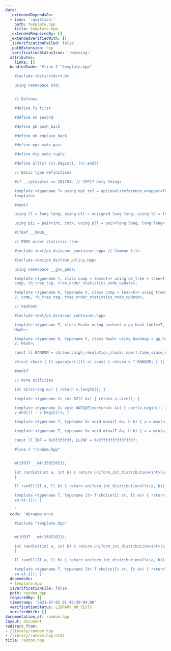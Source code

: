 ```yaml
---
data:
  _extendedDependsOn:
  - icon: ':question:'
    path: template.hpp
    title: template.hpp
  _extendedRequiredBy: []
  _extendedVerifiedWith: []
  _isVerificationFailed: false
  _pathExtension: hpp
  _verificationStatusIcon: ':warning:'
  attributes:
    links: []
  bundledCode: '#line 2 "template.hpp"

    #include <bits/stdc++.h>

    using namespace std;


    // Defines

    #define fs first

    #define sn second

    #define pb push_back

    #define eb emplace_back

    #define mpr make_pair

    #define mtp make_tuple

    #define all(x) (x).begin(), (x).end()

    // Basic type definitions

    #if __cplusplus == 201703L // CPP17 only things

    template <typename T> using opt_ref = optional<reference_wrapper<T>>; // for some
    templates

    #endif

    using ll = long long; using ull = unsigned long long; using ld = long double;

    using pii = pair<int, int>; using pll = pair<long long, long long>;

    #ifdef __GNUG__

    // PBDS order statistic tree

    #include <ext/pb_ds/assoc_container.hpp> // Common file

    #include <ext/pb_ds/tree_policy.hpp>

    using namespace __gnu_pbds;

    template <typename T, class comp = less<T>> using os_tree = tree<T, null_type,
    comp, rb_tree_tag, tree_order_statistics_node_update>;

    template <typename K, typename V, class comp = less<K>> using treemap = tree<K,
    V, comp, rb_tree_tag, tree_order_statistics_node_update>;

    // HashSet

    #include <ext/pb_ds/assoc_container.hpp>

    template <typename T, class Hash> using hashset = gp_hash_table<T, null_type,
    Hash>;

    template <typename K, typename V, class Hash> using hashmap = gp_hash_table<K,
    V, Hash>;

    const ll RANDOM = chrono::high_resolution_clock::now().time_since_epoch().count();

    struct chash { ll operator()(ll x) const { return x ^ RANDOM; } };

    #endif

    // More utilities

    int SZ(string &v) { return v.length(); }

    template <typename C> int SZ(C &v) { return v.size(); }

    template <typename C> void UNIQUE(vector<C> &v) { sort(v.begin(), v.end()); v.resize(unique(v.begin(),
    v.end()) - v.begin()); }

    template <typename T, typename U> void maxa(T &a, U b) { a = max(a, b); }

    template <typename T, typename U> void mina(T &a, U b) { a = min(a, b); }

    const ll INF = 0x3f3f3f3f, LLINF = 0x3f3f3f3f3f3f3f3f;

    #line 3 "random.hpp"


    mt19937 __mt(26022021);

    int randint(int a, int b) { return uniform_int_distribution<int>(a, b)(__mt);
    }

    ll randll(ll a, ll b) { return uniform_int_distribution<ll>(a, b)(__mt); }

    template <typename T, typename It> T choice(It st, It en) { return *(st + randint(0,
    en-st-1)); }

    '
  code: '#pragma once

    #include "template.hpp"


    mt19937 __mt(26022021);

    int randint(int a, int b) { return uniform_int_distribution<int>(a, b)(__mt);
    }

    ll randll(ll a, ll b) { return uniform_int_distribution<ll>(a, b)(__mt); }

    template <typename T, typename It> T choice(It st, It en) { return *(st + randint(0,
    en-st-1)); }'
  dependsOn:
  - template.hpp
  isVerificationFile: false
  path: random.hpp
  requiredBy: []
  timestamp: '2021-07-05 01:46:58-04:00'
  verificationStatus: LIBRARY_NO_TESTS
  verifiedWith: []
documentation_of: random.hpp
layout: document
redirect_from:
- /library/random.hpp
- /library/random.hpp.html
title: random.hpp
---
```

